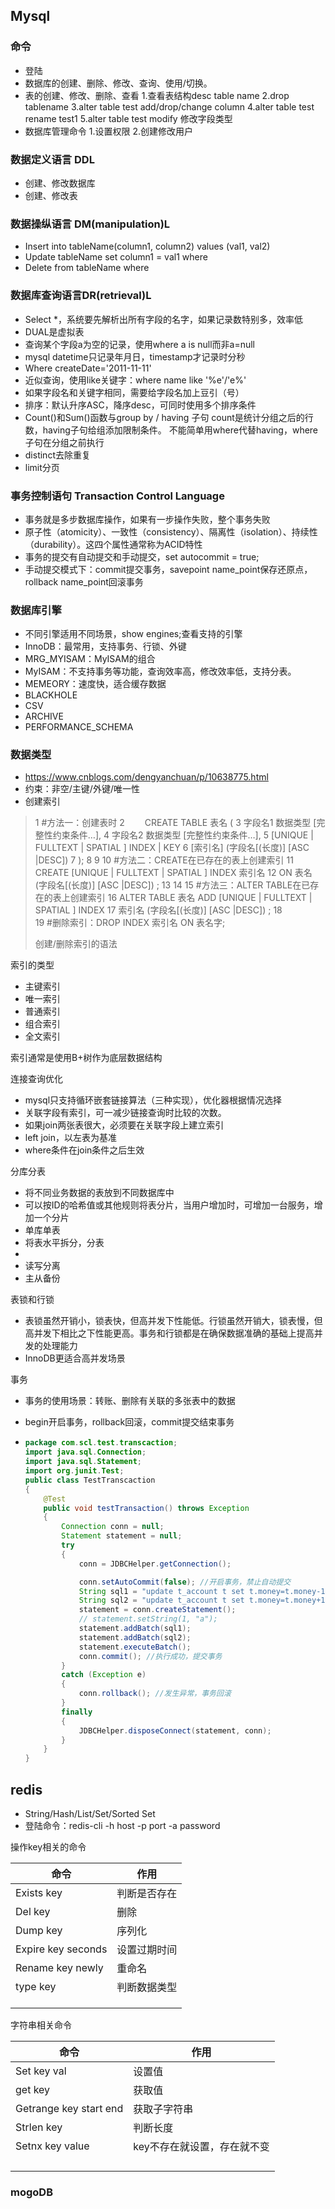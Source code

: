 ## Mysql

### 命令

- 登陆
- 数据库的创建、删除、修改、查询、使用/切换。
- 表的创建、修改、删除、查看
  1.查看表结构desc table name
  2.drop tablename
  3.alter table test add/drop/change column
  4.alter table test rename test1
  5.alter table test modify 修改字段类型
- 数据库管理命令
  1.设置权限
  2.创建修改用户

### 数据定义语言 DDL

- 创建、修改数据库
- 创建、修改表



### 数据操纵语言 DM(manipulation)L 

- Insert into tableName(column1, column2) values (val1, val2)
- Update tableName set column1 = val1 where
- Delete from tableName where



### 数据库查询语言DR(retrieval)L

- Select *，系统要先解析出所有字段的名字，如果记录数特别多，效率低
- DUAL是虚拟表
- 查询某个字段a为空的记录，使用where a is null而非a=null
- mysql datetime只记录年月日，timestamp才记录时分秒
- Where createDate='2011-11-11'
- 近似查询，使用like关键字：where name like '%e'/'e%'
- 如果字段名和关键字相同，需要给字段名加上豆引（号）
- 排序：默认升序ASC，降序desc，可同时使用多个排序条件
- Count()和Sum()函数与group by / having 子句
  count是统计分组之后的行数，having子句给组添加限制条件。
  不能简单用where代替having，where子句在分组之前执行
- distinct去除重复
- limit分页



### 事务控制语句 Transaction Control Language 

- 事务就是多步数据库操作，如果有一步操作失败，整个事务失败
- 原子性（atomicity）、一致性（consistency）、隔离性（isolation）、持续性（durability）。这四个属性通常称为ACID特性
- 事务的提交有自动提交和手动提交，set autocommit = true;
- 手动提交模式下：commit提交事务，savepoint name_point保存还原点，rollback name_point回滚事务



### 数据库引擎

- 不同引擎适用不同场景，show engines;查看支持的引擎
- InnoDB：最常用，支持事务、行锁、外键
- MRG_MYISAM：MyISAM的组合
- MyISAM：不支持事务等功能，查询效率高，修改效率低，支持分表。
- MEMEORY：速度快，适合缓存数据
- BLACKHOLE
- CSV
- ARCHIVE
- PERFORMANCE_SCHEMA



### 数据类型

- https://www.cnblogs.com/dengyanchuan/p/10638775.html
- 约束：非空/主键/外键/唯一性
- 创建索引

> 1 #方法一：创建表时
>  2     　　CREATE TABLE 表名 (
>  3                 字段名1  数据类型 [完整性约束条件…],
>  4                 字段名2  数据类型 [完整性约束条件…],
>  5                 [UNIQUE | FULLTEXT | SPATIAL ]   INDEX | KEY
>  6                 [索引名]  (字段名[(长度)]  [ASC |DESC]) 
>  7                 );
>  8 
>  9 
> 10 #方法二：CREATE在已存在的表上创建索引
> 11         CREATE  [UNIQUE | FULLTEXT | SPATIAL ]  INDEX  索引名 
> 12                      ON 表名 (字段名[(长度)]  [ASC |DESC]) ;
> 13 
> 14 
> 15 #方法三：ALTER TABLE在已存在的表上创建索引
> 16         ALTER TABLE 表名 ADD  [UNIQUE | FULLTEXT | SPATIAL ] INDEX
> 17                              索引名 (字段名[(长度)]  [ASC |DESC]) ;
> 18                              
> 19 #删除索引：DROP INDEX 索引名 ON 表名字;
>
> 创建/删除索引的语法

索引的类型

- 主键索引
- 唯一索引
- 普通索引
- 组合索引
- 全文索引

索引通常是使用B+树作为底层数据结构



连接查询优化

- mysql只支持循环嵌套链接算法（三种实现），优化器根据情况选择
- 关联字段有索引，可一减少链接查询时比较的次数。
- 如果join两张表很大，必须要在关联字段上建立索引
- left join，以左表为基准
- where条件在join条件之后生效



分库分表

- 将不同业务数据的表放到不同数据库中
- 可以按ID的哈希值或其他规则将表分片，当用户增加时，可增加一台服务，增加一个分片
- 单库单表
- 将表水平拆分，分表
- 
- 读写分离
- 主从备份

表锁和行锁

- 表锁虽然开销小，锁表快，但高并发下性能低。行锁虽然开销大，锁表慢，但高并发下相比之下性能更高。事务和行锁都是在确保数据准确的基础上提高并发的处理能力
- InnoDB更适合高并发场景

事务

- 事务的使用场景：转账、删除有关联的多张表中的数据

- begin开启事务，rollback回滚，commit提交结束事务

- ```java
  package com.scl.test.transcaction;
  import java.sql.Connection;
  import java.sql.Statement;
  import org.junit.Test;
  public class TestTranscaction
  {
      @Test
      public void testTransaction() throws Exception
      {
          Connection conn = null;
          Statement statement = null;
          try
          {
              conn = JDBCHelper.getConnection();
  
              conn.setAutoCommit(false); //开启事务，禁止自动提交
              String sql1 = "update t_account t set t.money=t.money-100 where t.name ='a'";
              String sql2 = "update t_account t set t.money=t.money+100 where t.name ='b'";
              statement = conn.createStatement();
              // statement.setString(1, "a");
              statement.addBatch(sql1);
              statement.addBatch(sql2);
              statement.executeBatch();
              conn.commit(); //执行成功，提交事务
          }
          catch (Exception e)
          {
              conn.rollback(); //发生异常，事务回滚
          }
          finally
          {
              JDBCHelper.disposeConnect(statement, conn);
          }
      }
  }
  ```

  

## redis

- String/Hash/List/Set/Sorted Set
- 登陆命令：redis-cli -h host -p port -a password

操作key相关的命令

| 命令               | 作用         |
| ------------------ | ------------ |
| Exists key         | 判断是否存在 |
| Del key            | 删除         |
| Dump key           | 序列化       |
| Expire key seconds | 设置过期时间 |
| Rename key newly   | 重命名       |
| type key           | 判断数据类型 |
|                    |              |
|                    |              |
|                    |              |

字符串相关命令

| 命令                   | 作用                        |
| ---------------------- | --------------------------- |
| Set key val            | 设置值                      |
| get key                | 获取值                      |
| Getrange key start end | 获取子字符串                |
| Strlen key             | 判断长度                    |
| Setnx key value        | key不存在就设置，存在就不变 |
|                        |                             |
|                        |                             |
|                        |                             |
|                        |                             |

### mogoDB

